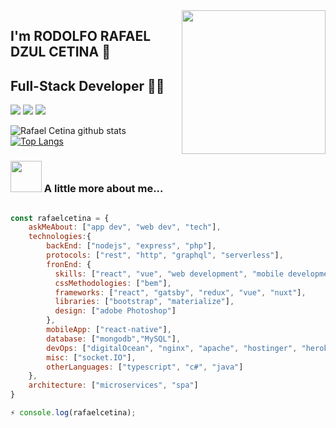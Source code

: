 <!--### Hi there 👋-->

<!--
**rafaelcetina/rafaelcetina** is a ✨ _special_ ✨ repository because its `README.md` (this file) appears on your GitHub profile.

Here are some ideas to get you started:

- 🔭 I’m currently working on ...
- 🌱 I’m currently learning ...
- 👯 I’m looking to collaborate on ...
- 🤔 I’m looking for help with ...
- 💬 Ask me about ...
- 📫 How to reach me: ...
- 😄 Pronouns: ...
- ⚡ Fun fact: ...
-->
<img align='right' src="https://media2.giphy.com/media/LmNwrBhejkK9EFP504/giphy.gif?cid=ecf05e47f432655751fbc4ec4bb7fa845bd52067fa3f3332&rid=giphy.gif" width="230">

## I'm RODOLFO RAFAEL DZUL CETINA 👋
## Full-Stack Developer 👨‍💻

[![](https://img.shields.io/badge/LinkedIn-Rafael%20Cetina-blue)](https://www.linkedin.com/in/rodolfo-dzul/)
[![](https://img.shields.io/badge/Gmail-rafaelcetina07%40gmail.com-red)](mailto:rafaelcetina07@gmail.com)
[![](https://img.shields.io/badge/Twitter-%40CetinaRafael-1da1f2)](https://twitter.com/CetinaRafael)

![Rafael Cetina github stats](https://github-readme-stats.vercel.app/api?username=rafaelcetina&show_icons=true&theme=vue-dark)
<br/>
[![Top Langs](https://github-readme-stats.vercel.app/api/top-langs/?username=rafaelcetina&layout=compact&theme=vue-dark)](https://github.com/rafaelcetina/github-readme-stats)


### <img src="https://media.giphy.com/media/VgCDAzcKvsR6OM0uWg/giphy.gif" width="50"> A little more about me...  

```javascript

const rafaelcetina = {
    askMeAbout: ["app dev", "web dev", "tech"],
    technologies:{
        backEnd: ["nodejs", "express", "php"],
        protocols: ["rest", "http", "graphql", "serverless"],
        fronEnd: {
          skills: ["react", "vue", "web development", "mobile development", "frontend"],
          cssMethodologies: ["bem"],
          frameworks: ["react", "gatsby", "redux", "vue", "nuxt"],
          libraries: ["bootstrap", "materialize"],
          design: ["adobe Photoshop"]
        },
        mobileApp: ["react-native"],
        database: ["mongodb","MySQL"],
        devOps: ["digitalOcean", "nginx", "apache", "hostinger", "heroku", "ngrok", "netlify"],
        misc: ["socket.IO"],
        otherLanguages: ["typescript", "c#", "java"]
    },
    architecture: ["microservices", "spa"]
}

⚡ console.log(rafaelcetina);
```